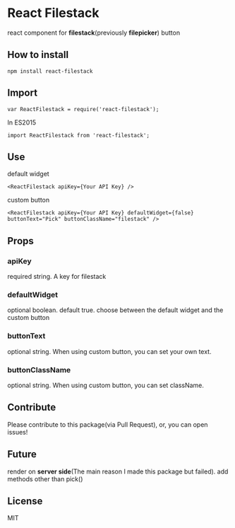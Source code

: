 # React Filestack
react component for **filestack**(previously **filepicker**) button

## How to install
```
npm install react-filestack
```
## Import
```
var ReactFilestack = require('react-filestack');
```
In ES2015
```
import ReactFilestack from 'react-filestack';
```
## Use
default widget
```
<ReactFilestack apiKey={Your API Key} />
```
custom button
```
<ReactFilestack apiKey={Your API Key} defaultWidget={false} buttonText="Pick" buttonClassName="filestack" />
```
## Props
### apiKey
required string. A key for filestack
### defaultWidget
optional boolean. default true. choose between the default widget and the custom button
### buttonText
optional string. When using custom button, you can set your own text.
### buttonClassName
optional string. When using custom button, you can set className.
## Contribute
Please contribute to this package(via Pull Request), or, you can open issues! 
## Future
render on **server side**(The main reason I made this package but failed).
add methods other than pick()
## License
MIT